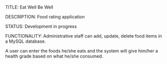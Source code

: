 TITLE: Eat Well Be Well

DESCRIPTION: Food rating application

STATUS: Development in progress

FUNCTIONALITY: 
Administrative staff can add, update, delete food items in a MySQL database.

A user can enter the foods he/she eats and the system will give him/her a health grade based on what he/she consumed.